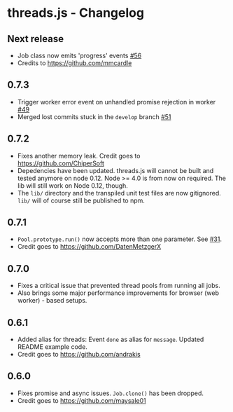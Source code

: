 # threads.js - Changelog

## Next release

- Job class now emits 'progress' events
[#56](https://github.com/andywer/threads.js/pull/56)
- Credits to https://github.com/mmcardle

## 0.7.3

- Trigger worker error event on unhandled promise rejection in worker [#49](https://github.com/andywer/threads.js/issues/49)
- Merged lost commits stuck in the `develop` branch [#51](https://github.com/andywer/threads.js/pull/51)

## 0.7.2

- Fixes another memory leak. Credit goes to https://github.com/ChiperSoft
- Depedencies have been updated. threads.js will cannot be built and tested anymore on node 0.12. Node >= 4.0 is from now on required. The lib will still work on Node 0.12, though.
- The `lib/` directory and the transpiled unit test files are now gitignored. `lib/` will of course still be published to npm.

## 0.7.1

- `Pool.prototype.run()` now accepts more than one parameter. See [#31](https://github.com/andywer/threads.js/pull/31).
- Credit goes to https://github.com/DatenMetzgerX

## 0.7.0

- Fixes a critical issue that prevented thread pools from running all jobs.
- Also brings some major performance improvements for browser (web worker) - based setups.

## 0.6.1

- Added alias for threads: Event `done` as alias for `message`. Updated README example code.
- Credit goes to https://github.com/andrakis

## 0.6.0

- Fixes promise and async issues. `Job.clone()` has been dropped.
- Credit goes to https://github.com/maysale01
